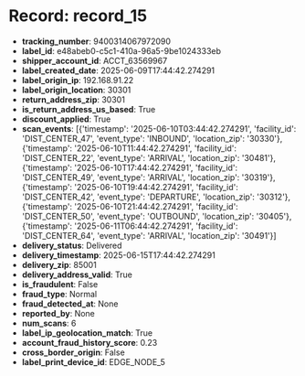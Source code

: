 # Record: record_15

- **tracking_number**: 9400314067972090
- **label_id**: e48abeb0-c5c1-410a-96a5-9be1024333eb
- **shipper_account_id**: ACCT_63569967
- **label_created_date**: 2025-06-09T17:44:42.274291
- **label_origin_ip**: 192.168.91.22
- **label_origin_location**: 30301
- **return_address_zip**: 30301
- **is_return_address_us_based**: True
- **discount_applied**: True
- **scan_events**: [{'timestamp': '2025-06-10T03:44:42.274291', 'facility_id': 'DIST_CENTER_47', 'event_type': 'INBOUND', 'location_zip': '30330'}, {'timestamp': '2025-06-10T11:44:42.274291', 'facility_id': 'DIST_CENTER_22', 'event_type': 'ARRIVAL', 'location_zip': '30481'}, {'timestamp': '2025-06-10T17:44:42.274291', 'facility_id': 'DIST_CENTER_49', 'event_type': 'ARRIVAL', 'location_zip': '30319'}, {'timestamp': '2025-06-10T19:44:42.274291', 'facility_id': 'DIST_CENTER_42', 'event_type': 'DEPARTURE', 'location_zip': '30312'}, {'timestamp': '2025-06-10T21:44:42.274291', 'facility_id': 'DIST_CENTER_50', 'event_type': 'OUTBOUND', 'location_zip': '30405'}, {'timestamp': '2025-06-11T06:44:42.274291', 'facility_id': 'DIST_CENTER_64', 'event_type': 'ARRIVAL', 'location_zip': '30491'}]
- **delivery_status**: Delivered
- **delivery_timestamp**: 2025-06-15T17:44:42.274291
- **delivery_zip**: 85001
- **delivery_address_valid**: True
- **is_fraudulent**: False
- **fraud_type**: Normal
- **fraud_detected_at**: None
- **reported_by**: None
- **num_scans**: 6
- **label_ip_geolocation_match**: True
- **account_fraud_history_score**: 0.23
- **cross_border_origin**: False
- **label_print_device_id**: EDGE_NODE_5